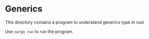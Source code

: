 # Generics

This directory contains a program to understand generics type in rust

Use `cargo run` to run the program.